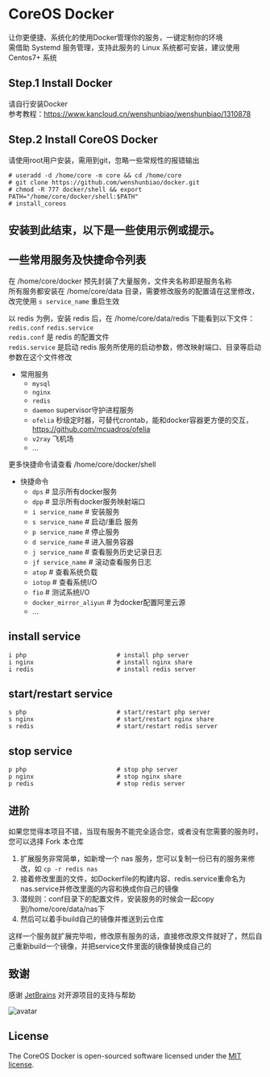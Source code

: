 # CoreOS Docker

让你更便捷、系统化的使用Docker管理你的服务，一键定制你的环境   
需借助 Systemd 服务管理，支持此服务的 Linux 系统都可安装，建议使用 Centos7+ 系统  

## Step.1 Install Docker
    
请自行安装Docker  
参考教程：https://www.kancloud.cn/wenshunbiao/wenshunbiao/1310878

## Step.2 Install CoreOS Docker

请使用root用户安装，需用到git，忽略一些常规性的报错输出

    # useradd -d /home/core -m core && cd /home/core
    # git clone https://github.com/wenshunbiao/docker.git
    # chmod -R 777 docker/shell && export PATH="/home/core/docker/shell:$PATH"
    # install_coreos

安装到此结束，以下是一些使用示例或提示。
-----

## 一些常用服务及快捷命令列表

在 /home/core/docker 预先封装了大量服务，文件夹名称即是服务名称  
所有服务都安装在 /home/core/data 目录，需要修改服务的配置请在这里修改，改完使用 `s service_name` 重启生效  

以 redis 为例，安装 redis 后，在 /home/core/data/redis 下能看到以下文件：  
`redis.conf` `redis.service`  
`redis.conf` 是 redis 的配置文件  
`redis.service` 是启动 redis 服务所使用的启动参数，修改映射端口、目录等启动参数在这个文件修改

- 常用服务
  - `mysql`
  - `nginx`
  - `redis`
  - `daemon` supervisor守护进程服务
  - `ofelia` 秒级定时器，可替代crontab，能和docker容器更方便的交互，https://github.com/mcuadros/ofelia
  - `v2ray` 飞机场
  - ...

更多快捷命令请查看 /home/core/docker/shell 

- 快捷命令
  - `dps`              # 显示所有docker服务
  - `dpp`              # 显示所有docker服务映射端口
  - `i service_name`   # 安装服务
  - `s service_name`   # 启动/重启 服务
  - `p service_name`   # 停止服务
  - `d service_name`   # 进入服务容器
  - `j service_name`   # 查看服务历史记录日志
  - `jf service_name`  # 滚动查看服务日志
  - `atop`             # 查看系统负载
  - `iotop`            # 查看系统I/O
  - `fio`              # 测试系统I/O
  - `docker_mirror_aliyun`  # 为docker配置阿里云源
  - ...

## install service

    i php                         # install php server
    i nginx                       # install nginx share
    i redis                       # install redis server

## start/restart service

    s php                         # start/restart php server
    s nginx                       # start/restart nginx share
    s redis                       # start/restart redis server

## stop service

    p php                         # stop php server
    p nginx                       # stop nginx share
    p redis                       # stop redis server

## 进阶

如果您觉得本项目不错，当现有服务不能完全适合您，或者没有您需要的服务时，您可以选择 Fork 本仓库  

1. 扩展服务非常简单，如新增一个 nas 服务，您可以复制一份已有的服务来修改，如 `cp -r redis nas`  
2. 接着修改里面的文件，如Dockerfile的构建内容、redis.service重命名为nas.service并修改里面的内容和换成你自己的镜像  
3. 潜规则：conf目录下的配置文件，安装服务的时候会一起copy到/home/core/data/nas下  
4. 然后可以着手build自己的镜像并推送到云仓库  

这样一个服务就扩展完毕啦，修改原有服务的话，直接修改原文件就好了，然后自己重新build一个镜像，并把service文件里面的镜像替换成自己的


## 致谢

感谢 [JetBrains](https://www.jetbrains.com/?from=coreos%20docker) 对开源项目的支持与帮助  

![avatar](./docs/images/jetbrains-variant-100.png)

## License

The CoreOS Docker is open-sourced software licensed under the [MIT license](https://opensource.org/licenses/MIT).


